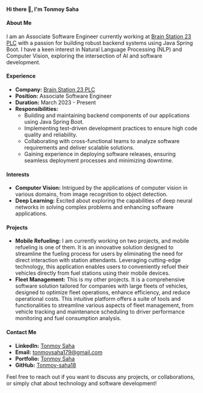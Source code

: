 #### Hi there 👋, I'm Tonmoy Saha

#### About Me

I am an Associate Software Engineer currently working at [Brain Station 23 PLC](https://brainstation-23.com/) with a passion for building robust backend systems using Java Spring Boot. I have a keen interest in Natural Language Processing (NLP) and Computer Vision, exploring the intersection of AI and software development.

#### Experience

- **Company:** [Brain Station 23 PLC](https://brainstation-23.com)
- **Position:** Associate Software Engineer
- **Duration:** March 2023 - Present
- **Responsibilities:**
  - Building and maintaining backend components of our applications using Java Spring Boot.
  - Implementing test-driven development practices to ensure high code quality and reliability.
  - Collaborating with cross-functional teams to analyze software requirements and deliver scalable solutions.
  - Gaining experience in deploying software releases, ensuring seamless deployment processes and minimizing downtime.

#### Interests

- **Computer Vision:** Intrigued by the applications of computer vision in various domains, from image recognition to object detection.
- **Deep Learning:** Excited about exploring the capabilities of deep neural networks in solving complex problems and enhancing software applications.

#### Projects

- **Mobile Refueling:** I am currently working on two projects, and mobile refueling is one of them. It is an innovative solution designed to streamline the fueling process for users by eliminating the need for direct interaction with station attendants. Leveraging cutting-edge technology, this application enables users to conveniently refuel their vehicles directly from fuel stations using their mobile devices.
- **Fleet Management:** This is my other projects. It is a comprehensive software solution tailored for companies with large fleets of vehicles, designed to optimize fleet operations, enhance efficiency, and reduce operational costs. This intuitive platform offers a suite of tools and functionalities to streamline various aspects of fleet management, from vehicle tracking and maintenance scheduling to driver performance monitoring and fuel consumption analysis.

#### Contact Me

- **LinkedIn:** [Tonmoy Saha](https://www.linkedin.com/in/tonmoy-saha-299050199/)
- **Email:** tonmoysaha179@gmail.com
- **Portfolio:** [Tonmoy Saha](https://tonmoy-saha18.github.io/Tonmoy-saha18/)
- **GitHub:** [Tonmoy-saha18](https://github.com/Tonmoy-saha18)

Feel free to reach out if you want to discuss any projects, or collaborations, or simply chat about technology and software development!


